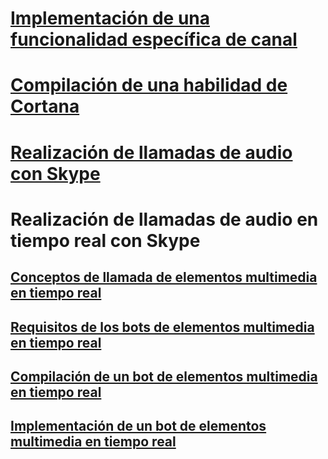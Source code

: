 # [Implementación de una funcionalidad específica de canal](../dotnet/bot-builder-dotnet-channeldata.md)
# [Compilación de una habilidad de Cortana](../dotnet/bot-builder-dotnet-cortana-skill.md)
# [Realización de llamadas de audio con Skype](../dotnet/bot-builder-dotnet-audio-calls.md)
# Realización de llamadas de audio en tiempo real con Skype
## [Conceptos de llamada de elementos multimedia en tiempo real](../dotnet/bot-builder-dotnet-real-time-media-concepts.md)
## [Requisitos de los bots de elementos multimedia en tiempo real](../dotnet/bot-builder-dotnet-real-time-media-requirements.md)
## [Compilación de un bot de elementos multimedia en tiempo real](../dotnet/bot-builder-dotnet-real-time-audio-video-call-overview.md)
## [Implementación de un bot de elementos multimedia en tiempo real](../dotnet/bot-builder-dotnet-real-time-deploy-visual-studio.md)
<!--This TOC is no longer used-->